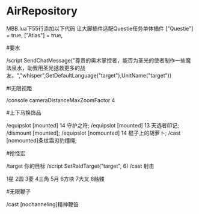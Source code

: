 # AirRepository


MBB.lua下55行添加以下代码 让大脚插件适配Questie任务单体插件
["Questie"] = true,
["Atlas"] = true,


#要水

/script SendChatMessage("尊贵的奥术掌控者，能否为圣光的使者制作一些魔法泉水，助我用圣光拯救更多的战友。","whisper",GetDefaultLanguage("target"),UnitName("target"))


#l无限视距

/console cameraDistanceMaxZoomFactor 4


#上下马换饰品

/equipslot [mounted] 14 守护之符;
/equipslot [mounted] 13 天选者印记;
/dismount [mounted];
/equipslot [nomounted] 14 棍子上的胡萝卜;
/cast [nomounted]条纹霜刃豹缰绳;


#抢怪宏

/target 你的目标
/script SetRaidTarget("target", 6)
/cast 射击

1星 2圆 3菱 4三角 5月 6方块 7大叉 8骷髅


#无限鞭子

/cast [nochanneling]精神鞭笞


